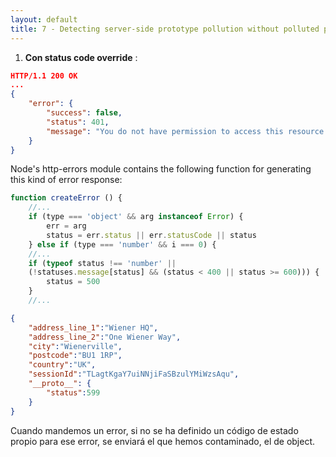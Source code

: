 ```yaml
---
layout: default
title: 7 - Detecting server-side prototype pollution without polluted property reflection
---
```

1. **Con status code override** :

```JSON
HTTP/1.1 200 OK
...
{
    "error": {
        "success": false,
        "status": 401,
        "message": "You do not have permission to access this resource."
    }
}
```

Node's http-errors module contains the following function for generating this kind of error response:

```javascript
function createError () {
    //...
    if (type === 'object' && arg instanceof Error) {
        err = arg
        status = err.status || err.statusCode || status
    } else if (type === 'number' && i === 0) {
    //...
    if (typeof status !== 'number' ||
    (!statuses.message[status] && (status < 400 || status >= 600))) {
        status = 500
    }
    //...
```

```json
{
	"address_line_1":"Wiener HQ",
	"address_line_2":"One Wiener Way",
	"city":"Wienerville",
	"postcode":"BU1 1RP",
	"country":"UK",
	"sessionId":"TLagtKgaY7uiNNjiFaSBzulYMiWzsAqu",
	"__proto__": {
		"status":599
	}
}
```

Cuando mandemos un error, si no se ha definido un código de estado propio para ese error, se enviará el que hemos contaminado, el de object.


